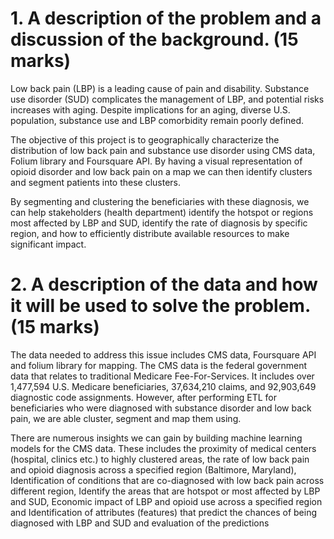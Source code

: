 # 1. A description of the problem and a discussion of the background. (15 marks)

Low back pain (LBP) is a leading cause of pain and disability. Substance use disorder (SUD) complicates the management of LBP, and potential risks increases with aging. Despite implications for an aging, diverse U.S. population, substance use and LBP comorbidity remain poorly defined. 

The objective of this project is to geographically characterize the distribution of low back pain and substance use disorder using CMS data, Folium library and Foursquare API. By having a visual representation of opioid disorder and low back pain on a map we can then identify clusters and segment patients into these clusters. 

By segmenting and clustering the beneficiaries with these diagnosis, we can help stakeholders (health department) identify the hotspot or regions most affected by LBP and SUD, identify the rate of diagnosis by specific region,  and how to efficiently distribute available resources to make significant impact.

# 2.	A description of the data and how it will be used to solve the problem. (15 marks)

The data needed to address this issue includes CMS data, Foursquare API and folium library for mapping. The CMS data is the federal government data that relates to traditional Medicare Fee-For-Services. It includes over 1,477,594 U.S. Medicare beneficiaries, 37,634,210 claims, and 92,903,649 diagnostic code assignments. However, after performing ETL for beneficiaries who were diagnosed with substance disorder and low back pain, we are able cluster, segment and map them using.

There are numerous insights we can gain by building machine learning models for the CMS data. These includes the proximity of medical centers (hospital, clinics etc.) to highly clustered areas,  the rate of low back pain and opioid diagnosis across a specified region (Baltimore, Maryland), Identification of  conditions that are co-diagnosed with low back pain across different region, Identify the areas that are hotspot or most affected by LBP and SUD, Economic impact of LBP and opioid use across a specified region and Identification of attributes (features) that predict the chances of being diagnosed with LBP and SUD and evaluation of the predictions



